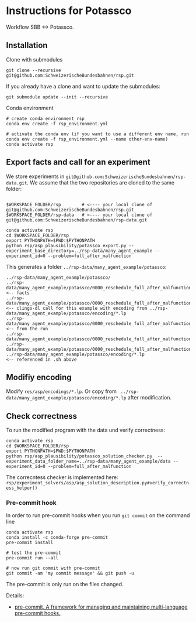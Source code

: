 Instructions for Potassco
=========================

Workflow SBB <-> Potassco.

Installation
------------
Clone with submodules
```
git clone --recursive  git@github.com:SchweizerischeBundesbahnen/rsp.git
```

If you already have a clone and want to update the submodules:
```
git submodule update --init --recursive
```

Conda environment
```
# create conda environment rsp
conda env create -f rsp_environment.yml

# activate the conda env (if you want to use a different env name, run conda env create -f rsp_environment.yml --name other-env-name)
conda activate rsp
```

Export facts and call for an experiment
---------------------------------------

We store experiments in `git@github.com:SchweizerischeBundesbahnen/rsp-data.git`. We assume that the two repositories are cloned to the same folder:

```

$WORKSPACE_FOLDER/rsp        # <---- your local clone of git@github.com:SchweizerischeBundesbahnen/rsp.git
$WORKSPACE_FOLDER/rsp-data   # <---- your local clone of git@github.com:SchweizerischeBundesbahnen/rsp-data.git

```

```shell script
conda activate rsp
cd $WORKSPACE_FOLDER/rsp
export PYTHONPATH=$PWD:$PYTHONPATH
python rsp/asp_plausibility/potassco_export.py --experiment_base_directory=../rsp-data/many_agent_example --experiment_id=0 --problem=full_after_malfunction
```
This generates a folder `../rsp-data/many_agent_example/potassco`:

```
../rsp-data/many_agent_example/potassco/
../rsp-data/many_agent_example/potassco/0000_reschedule_full_after_malfunction.lp                <-- facts
../rsp-data/many_agent_example/potassco/0000_reschedule_full_after_malfunction.sh                <-- clingo-dl call for this example with encoding from ../rsp-data/many_agent_example/potassco/encoding/*.lp
../rsp-data/many_agent_example/potassco/0000_reschedule_full_after_malfunction_configuration.txt <-- from the run
../rsp-data/many_agent_example/potassco/0000_reschedule_full_after_malfunction_result.txt
../rsp-data/many_agent_example/potassco/0000_reschedule_full_after_malfunction_statistics.txt
../rsp-data/many_agent_example/potassco/encoding/*.lp                                            <-- referenced in .sh above

```


Modifiy encoding
----------------
Modify `res/asp/encodings/*.lp`. Or copy from ` ../rsp-data/many_agent_example/potassco/encoding/*.lp` after modification.


Check correctness
-----------------
To run the modified program with the data und verify correctness:
```shell script
conda activate rsp
cd $WORKSPACE_FOLDER/rsp
export PYTHONPATH=$PWD:$PYTHONPATH
python rsp/asp_plausibility/potassco_solution_checker.py  --experiment_data_folder_name=../rsp-data/many_agent_example/data --experiment_id=0 --problem=full_after_malfunction
```

The correcntess checker is implemented here: `rsp/experiment_solvers/asp/asp_solution_description.py#verify_correctness_helper()`

### Pre-commit hook
In order to run pre-commit hooks when you run `git commit` on the command line
```
conda activate rsp
conda install -c conda-forge pre-commit
pre-commit install

# test the pre-commit
pre-commit run --all

# now run git commit with pre-commit
git commit -am 'my commit message' && git push -u
```
The pre-commit is only run on the files changed.

Details:
* [ pre-commit.  A framework for managing and maintaining multi-language pre-commit hooks.](https://pre-commit.com/)
